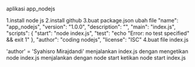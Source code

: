 aplikasi app_nodejs

1.install node js
2.install github
3.buat package.json
ubah file "name": "app_nodejs",
  "version": "1.0.0",
  "description": "",
  "main": "index.js",
  "scripts": {
    "start": "node index.js",
    "test": "echo \"Error: no test specified\" && exit 1"
  },
  "author": "coding nodejs",
  "license": "ISC"
4.buat file index.js

'author' = 'Syahisro Mirajdandi'
menjalankan index.js dengan mengetikan node index.js
menjalankan dengan node start ketikan node start index.js


